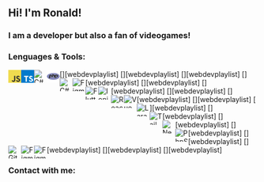 ## Hi! I'm Ronald!

### I am a developer but also a fan of videogames!

### Lenguages & Tools:

[<img align="left" alt="Javascript" width="26px" height="26px" src="https://raw.githubusercontent.com/github/explore/80688e429a7d4ef2fca1e82350fe8e3517d3494d/topics/javascript/javascript.png" />][webdevplaylist]
[<img align="left" alt="Typescript" width="26px" height="26px" src="https://raw.githubusercontent.com/github/explore/80688e429a7d4ef2fca1e82350fe8e3517d3494d/topics/typescript/typescript.png" />][webdevplaylist]
[<img align="left" alt="C#" width="26px" height="26px" src="https://cdn.worldvectorlogo.com/logos/c--4.svg" />][webdevplaylist]
[<img align="left" alt="Php" width="26px" height="26px" src="https://raw.githubusercontent.com/github/explore/80688e429a7d4ef2fca1e82350fe8e3517d3494d/topics/php/php.png" />][webdevplaylist]
[<img align="left" alt="C#" width="26px" height="26px" src="https://cdn.worldvectorlogo.com/logos/dart.svg" />][webdevplaylist]
[<img align="left" alt="Figma" width="26px" height="26px" src="https://cdn.worldvectorlogo.com/logos/unity-69.svg" />][webdevplaylist]
[<img align="left" alt="Flutter" width="26px" height="26px" src="https://cdn.worldvectorlogo.com/logos/flutter.svg" />][webdevplaylist]
[<img align="left" alt="Ionic" width="26px" height="26px" src="https://ionicframework.com/blog/wp-content/uploads/2015/05/cropped-logo.png" />][webdevplaylist]
[<img align="left" alt="React" width="26px" height="26px" src="https://cdn.worldvectorlogo.com/logos/react-2.svg" />][webdevplaylist]
[<img align="left" alt="Vue" width="26px" height="26px" src="https://cdn.worldvectorlogo.com/logos/vue-js-1.svg" />][webdevplaylist]
[<img align="left" alt="Laravel" width="26px" height="26px" src="https://cdn.worldvectorlogo.com/logos/laravel-2.svg" />][webdevplaylist]
[<img align="left" alt="Tailwindcss" width="26px" height="26px" src="https://cdn.worldvectorlogo.com/logos/tailwindcss.svg" />][webdevplaylist]
[<img align="left" alt="Next.js" width="26px" height="26px" src="https://cdn.worldvectorlogo.com/logos/nextjs-3.svg" />][webdevplaylist]
[<img align="left" alt="PhpStorm" width="26px" height="26px" src="https://cdn.worldvectorlogo.com/logos/phpstorm-1.svg" />][webdevplaylist]
[<img align="left" alt="Github Desktop" width="26px" height="26px" src="https://cdn.worldvectorlogo.com/logos/github-1.svg" />][webdevplaylist]
[<img align="left" alt="Figma" width="26px" height="26px" src="https://cdn.worldvectorlogo.com/logos/figma-1.svg" />][webdevplaylist]
[<img align="left" alt="Figma" width="26px" height="26px" src="https://cdn.worldvectorlogo.com/logos/adobe-xd-1.svg" />][webdevplaylist]

### Contact with me: 

